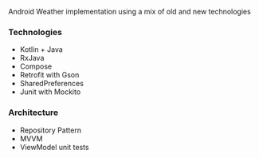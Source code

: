 Android Weather implementation using a mix of old and new technologies

### Technologies
* Kotlin + Java
* RxJava
* Compose
* Retrofit with Gson
* SharedPreferences
* Junit with Mockito

### Architecture
* Repository Pattern
* MVVM
* ViewModel unit tests

